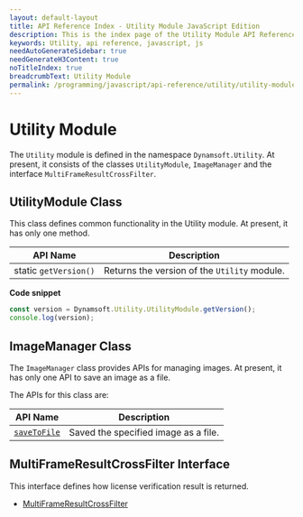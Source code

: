 ```yaml
---
layout: default-layout
title: API Reference Index - Utility Module JavaScript Edition
description: This is the index page of the Utility Module API Reference
keywords: Utility, api reference, javascript, js
needAutoGenerateSidebar: true
needGenerateH3Content: true
noTitleIndex: true
breadcrumbText: Utility Module
permalink: /programming/javascript/api-reference/utility/utility-module.html
---
```


# Utility Module

The `Utility` module is defined in the namespace `Dynamsoft.Utility`. At present, it consists of the classes `UtilityModule`, `ImageManager` and the interface `MultiFrameResultCrossFilter`.

## UtilityModule Class

This class defines common functionality in the Utility module. At present, it has only one method.

| API Name              | Description                                  |
| --------------------- | -------------------------------------------- |
| static `getVersion()` | Returns the version of the `Utility` module. |

**Code snippet**

```javascript
const version = Dynamsoft.Utility.UtilityModule.getVersion();
console.log(version);
```

## ImageManager Class

The `ImageManager` class provides APIs for managing images. At present, it has only one API to save an image as a file.

The APIs for this class are:

| API Name                                    | Description                          |
| ------------------------------------------- | ------------------------------------ |
| [`saveToFile`](image-manager.md#savetofile) | Saved the specified image as a file. |

## MultiFrameResultCrossFilter Interface

This interface defines how license verification result is returned.

* [MultiFrameResultCrossFilter](./multi-frame-result-cross-filter.md)

